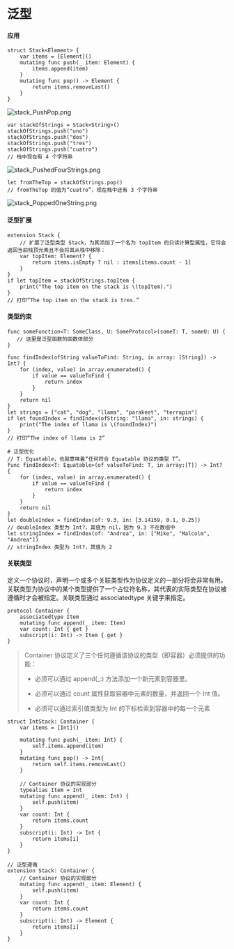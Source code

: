 # 泛型



#### 应用

```
struct Stack<Element> {
    var items = [Element]()
    mutating func push(_ item: Element) {
        items.append(item)
    }
    mutating func pop() -> Element {
        return items.removeLast()
    }
}
```

![stack_PushPop.png](https://github.com/HyEnjoys/Skills/blob/main/Assets/Swift/stack_PushPop.png?raw=true)

```
var stackOfStrings = Stack<String>()
stackOfStrings.push("uno")
stackOfStrings.push("dos")
stackOfStrings.push("tres")
stackOfStrings.push("cuatro")
// 栈中现在有 4 个字符串
```

![stack_PushedFourStrings.png](https://github.com/HyEnjoys/Skills/blob/main/Assets/Swift/stack_PushedFourStrings.png?raw=true)

```
let fromTheTop = stackOfStrings.pop()
// fromTheTop 的值为“cuatro”，现在栈中还有 3 个字符串
```

![stack_PoppedOneString.png](https://github.com/HyEnjoys/Skills/blob/main/Assets/Swift/stack_PoppedOneString.png?raw=true)

#### 泛型扩展

```
extension Stack {
    // 扩展了泛型类型 Stack，为其添加了一个名为 topItem 的只读计算型属性，它将会返回当前栈顶元素且不会将其从栈中移除：
    var topItem: Element? {
        return items.isEmpty ? nil : items[items.count - 1]
    }
}
if let topItem = stackOfStrings.topItem {
    print("The top item on the stack is \(topItem).")
}
// 打印“The top item on the stack is tres.”
```



#### 类型约束

```
func someFunction<T: SomeClass, U: SomeProtocol>(someT: T, someU: U) {
   // 这里是泛型函数的函数体部分
}
```

```
func findIndex(ofString valueToFind: String, in array: [String]) -> Int? {
    for (index, value) in array.enumerated() {
        if value == valueToFind {
            return index
        }
    }
    return nil
}
let strings = ["cat", "dog", "llama", "parakeet", "terrapin"]
if let foundIndex = findIndex(ofString: "llama", in: strings) {
    print("The index of llama is \(foundIndex)")
}
// 打印“The index of llama is 2”

# 泛型优化
// T: Equatable，也就意味着“任何符合 Equatable 协议的类型 T”。
func findIndex<T: Equatable>(of valueToFind: T, in array:[T]) -> Int? {
    for (index, value) in array.enumerated() {
        if value == valueToFind {
            return index
        }
    }
    return nil
}
let doubleIndex = findIndex(of: 9.3, in: [3.14159, 0.1, 0.25])
// doubleIndex 类型为 Int?，其值为 nil，因为 9.3 不在数组中
let stringIndex = findIndex(of: "Andrea", in: ["Mike", "Malcolm", "Andrea"])
// stringIndex 类型为 Int?，其值为 2
```



#### 关联类型

定义一个协议时，声明一个或多个关联类型作为协议定义的一部分将会非常有用。关联类型为协议中的某个类型提供了一个占位符名称，其代表的实际类型在协议被遵循时才会被指定。关联类型通过 associatedtype 关键字来指定。

```
protocol Container {
    associatedtype Item
    mutating func append(_ item: Item)
    var count: Int { get }
    subscript(i: Int) -> Item { get }
}
```

> Container 协议定义了三个任何遵循该协议的类型（即容器）必须提供的功能：
>
> - 必须可以通过 append(_:) 方法添加一个新元素到容器里。
>
> - 必须可以通过 count 属性获取容器中元素的数量，并返回一个 Int 值。
>
> - 必须可以通过索引值类型为 Int 的下标检索到容器中的每一个元素

```
struct IntStack: Container {
    var items = [Int]()
    
    mutating func push(_ item: Int) {
        self.items.append(item)
    }
    mutating func pop() -> Int{
        return self.items.removeLast()
    }
    
    // Container 协议的实现部分
    typealias Item = Int
    mutating func append(_ item: Int) {
        self.push(item)
    }
    var count: Int {
        return items.count
    }
    subscript(i: Int) -> Int {
        return items[i]
    }
}

// 泛型遵循
extension Stack: Container {
    // Container 协议的实现部分
    mutating func append(_ item: Element) {
        self.push(item)
    }
    var count: Int {
        return items.count
    }
    subscript(i: Int) -> Element {
        return items[i]
    }
}
```


